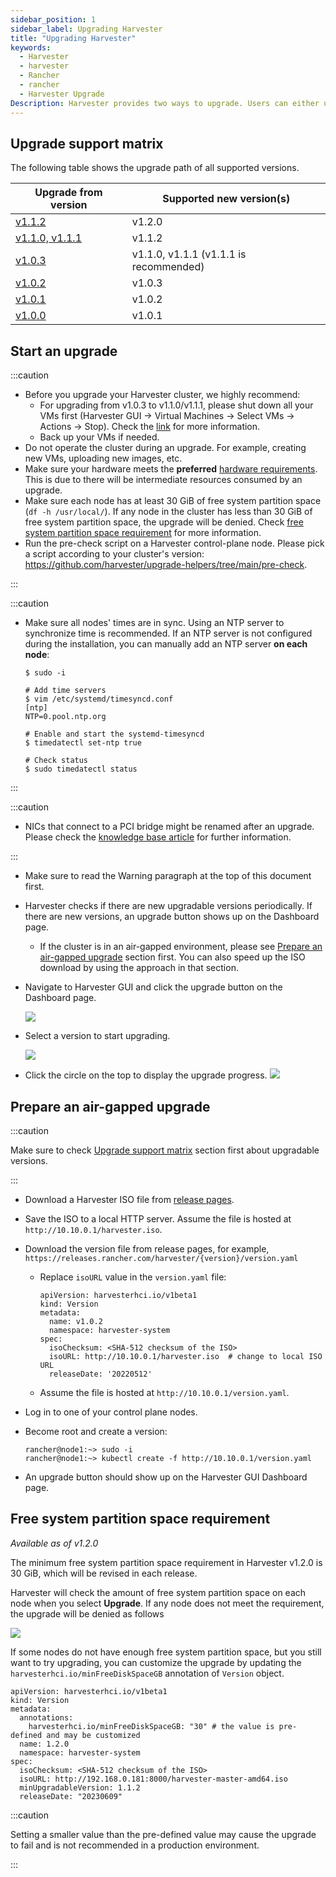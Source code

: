 ```yaml
---
sidebar_position: 1
sidebar_label: Upgrading Harvester
title: "Upgrading Harvester"
keywords:
  - Harvester
  - harvester
  - Rancher
  - rancher
  - Harvester Upgrade
Description: Harvester provides two ways to upgrade. Users can either upgrade using the ISO image or upgrade through the UI.
---
```


<head>
  <link rel="canonical" href="https://docs.harvesterhci.io/v1.1/upgrade/automatic"/>
</head>

## Upgrade support matrix

The following table shows the upgrade path of all supported versions.

| Upgrade from version | Supported new version(s) |
|----------------------|--------------------------|
| [v1.1.2](./v1-1-2-to-v1-2-0.md) | v1.2.0        |
| [v1.1.0, v1.1.1](./v1-1-to-v1-1-2.md) | v1.1.2        |
| [v1.0.3](./v1-0-3-to-v1-1-1.md) | v1.1.0, v1.1.1 (v1.1.1 is recommended)        |
| [v1.0.2](./previous-releases/v1-0-2-to-v1-0-3.md) | v1.0.3        |
| [v1.0.1](./previous-releases/v1-0-1-to-v1-0-2.md) | v1.0.2        |
| [v1.0.0](./previous-releases/v1-0-0-to-v1-0-1.md) | v1.0.1        |

## Start an upgrade

:::caution

- Before you upgrade your Harvester cluster, we highly recommend:
    - For upgrading from v1.0.3 to v1.1.0/v1.1.1, please shut down all your VMs first (Harvester GUI -> Virtual Machines -> Select VMs -> Actions -> Stop). Check the [link](./v1-0-3-to-v1-1-1.md#general-information) for more information.
    - Back up your VMs if needed.
- Do not operate the cluster during an upgrade. For example, creating new VMs, uploading new images, etc.
- Make sure your hardware meets the **preferred** [hardware requirements](../install/requirements.md#hardware-requirements). This is due to there will be intermediate resources consumed by an upgrade.
- Make sure each node has at least 30 GiB of free system partition space (`df -h /usr/local/`). If any node in the cluster has less than 30 GiB of free system partition space, the upgrade will be denied. Check [free system partition space requirement](#free-system-partition-space-requirement) for more information.
- Run the pre-check script on a Harvester control-plane node. Please pick a script according to your cluster's version: https://github.com/harvester/upgrade-helpers/tree/main/pre-check. 

:::

:::caution

- Make sure all nodes' times are in sync. Using an NTP server to synchronize time is recommended. If an NTP server is not configured during the installation, you can manually add an NTP server **on each node**:

    ```
    $ sudo -i

    # Add time servers
    $ vim /etc/systemd/timesyncd.conf
    [ntp]
    NTP=0.pool.ntp.org

    # Enable and start the systemd-timesyncd
    $ timedatectl set-ntp true

    # Check status
    $ sudo timedatectl status
    ```

:::

:::caution

- NICs that connect to a PCI bridge might be renamed after an upgrade. Please check the [knowledge base article](https://harvesterhci.io/kb/nic-naming-scheme) for further information.

:::

- Make sure to read the Warning paragraph at the top of this document first.
- Harvester checks if there are new upgradable versions periodically. If there are new versions, an upgrade button shows up on the Dashboard page.
    - If the cluster is in an air-gapped environment, please see [Prepare an air-gapped upgrade](#prepare-an-air-gapped-upgrade) section first. You can also speed up the ISO download by using the approach in that section.
- Navigate to Harvester GUI and click the upgrade button on the Dashboard page.

    ![](/img/v1.2/upgrade/upgrade_button.png)

- Select a version to start upgrading.

    ![](/img/v1.2/upgrade/upgrade_select_version.png)

- Click the circle on the top to display the upgrade progress.
    ![](/img/v1.2/upgrade/upgrade_progress.png)


## Prepare an air-gapped upgrade

:::caution

Make sure to check [Upgrade support matrix](#upgrade-support-matrix) section first about upgradable versions.

:::

- Download a Harvester ISO file from [release pages](https://github.com/harvester/harvester/releases).
- Save the ISO to a local HTTP server. Assume the file is hosted at `http://10.10.0.1/harvester.iso`.
- Download the version file from release pages, for example, `https://releases.rancher.com/harvester/{version}/version.yaml`

    - Replace `isoURL` value in the `version.yaml` file:

        ```
        apiVersion: harvesterhci.io/v1beta1
        kind: Version
        metadata:
          name: v1.0.2
          namespace: harvester-system
        spec:
          isoChecksum: <SHA-512 checksum of the ISO>
          isoURL: http://10.10.0.1/harvester.iso  # change to local ISO URL
          releaseDate: '20220512'
        ```

    - Assume the file is hosted at `http://10.10.0.1/version.yaml`.

- Log in to one of your control plane nodes.
- Become root and create a version:

    ```
    rancher@node1:~> sudo -i
    rancher@node1:~> kubectl create -f http://10.10.0.1/version.yaml
    ```

- An upgrade button should show up on the Harvester GUI Dashboard page.

## Free system partition space requirement

_Available as of v1.2.0_

The minimum free system partition space requirement in Harvester v1.2.0 is 30 GiB, which will be revised in each release.

Harvester will check the amount of free system partition space on each node when you select **Upgrade**. If any node does not meet the requirement, the upgrade will be denied as follows

![](/img/v1.2/upgrade/upgrade_free_space_check.png)

If some nodes do not have enough free system partition space, but you still want to try upgrading, you can customize the upgrade by updating the `harvesterhci.io/minFreeDiskSpaceGB` annotation of `Version` object.

```
apiVersion: harvesterhci.io/v1beta1
kind: Version
metadata:
  annotations:
    harvesterhci.io/minFreeDiskSpaceGB: "30" # the value is pre-defined and may be customized
  name: 1.2.0
  namespace: harvester-system
spec:
  isoChecksum: <SHA-512 checksum of the ISO>
  isoURL: http://192.168.0.181:8000/harvester-master-amd64.iso
  minUpgradableVersion: 1.1.2
  releaseDate: "20230609"
```

:::caution

Setting a smaller value than the pre-defined value may cause the upgrade to fail and is not recommended in a production environment.

:::
